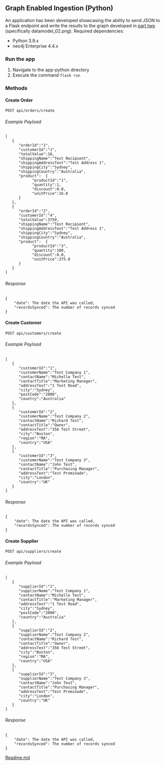 ## Graph Enabled Ingestion (Python)

An application has been developed showcasing the ability to send JSON to a Flask endpoint and write the results to the graph developed in [part two](/content/parttwo.md) (specifically datamodel_02.png).
Required dependencies:
- Python 3.9.x
- neo4j Enterprise 4.4.x

### Run the app

1. Navigate to the app-python directory
2. Execute the command 
```flask run```

### Methods

#### Create Order
```POST api/orders/create```

###### Example Payload
```
[
   {
      "orderId":"1",
      "customerId":"1",
      "totalValue":16,
      "shippingName":"Test Recipient",
      "shippingAddressText":"Test Address 1",
      "shippingCity":"Sydney",
      "shippingCountry":"Australia",
      "product":  {
            "productId":"1",
            "quantity":1,
            "discount":0.0,
            "unitPrice":16.0
      }
   },
   {
      "orderId":"2",
      "customerId":"4",
      "totalValue":3750,
      "shippingName":"Test Recipient",
      "shippingAddressText":"Test Address 1",
      "shippingCity":"Sydney",
      "shippingCountry":"Australia",
      "product":  {
            "productId":"3",
            "quantity":100,
            "discount":0.0,
            "unitPrice":375.0
      }
   }
]
```
###### Response
```
{
    "date": The date the API was called,
    "recordsSynced": The number of records synced
}
```
#### Create Customer

```POST api/customers/create```

###### Example Payload
```
[
   {
      "customerId":"1",
      "customerName":"Test Company 1",
      "contactName":"Michelle Test",
      "contactTitle":"Marketing Manager",
      "addressText":"1 Test Road",
      "city":"Sydney",
      "postCode":"2000",
      "country":"Australia"
   },
   {
      "customerId":"2",
      "customerName":"Test Company 2",
      "contactName":"Richard Test",
      "contactTitle":"Owner",
      "addressText":"356 Test Street",
      "city":"Boston",
      "region":"MA",
      "country":"USA"
   },
   {
      "customerId":"3",
      "customerName":"Test Company 3",
      "contactName":"John Test",
      "contactTitle":"Purchasing Manager",
      "addressText":"Test Prominade",
      "city":"London",
      "country":"UK"
   }
]
```
###### Response
```
{
    "date": The date the API was called,
    "recordsSynced": The number of records synced
}
```

#### Create Supplier

```POST api/suppliers/create```

###### Example Payload
```
[
   {
      "supplierId":"1",
      "supplierName":"Test Company 1",
      "contactName":"Michelle Test",
      "contactTitle":"Marketing Manager",
      "addressText":"1 Test Road",
      "city":"Sydney",
      "postCode":"2000",
      "country":"Australia"
   },
   {
      "supplierId":"2",
      "supplierName":"Test Company 2",
      "contactName":"Richard Test",
      "contactTitle":"Owner",
      "addressText":"356 Test Street",
      "city":"Boston",
      "region":"MA",
      "country":"USA"
   },
   {
      "supplierId":"3",
      "supplierName":"Test Company 3",
      "contactName":"John Test",
      "contactTitle":"Purchasing Manager",
      "addressText":"Test Prominade",
      "city":"London",
      "country":"UK"
   }
]
```

###### Response
```
{
    "date": The date the API was called,
    "recordsSynced": The number of records synced
}
```

[Readme.md](/readme.md)